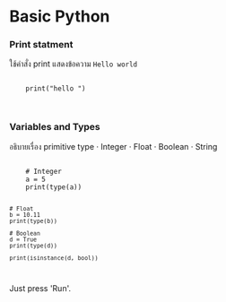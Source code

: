 # Basic Python

### Print statment

ใช้คำสั่ง print แสดงข้อความ `Hello world`

<div data-datacamp-exercise data-lang="python">
  <code data-type="sample-code">
    print("hello ")

  </code>
</div>
 

### Variables and Types

อธิบายเรื่อง primitive type
· Integer
· Float
· Boolean
· String

<div data-datacamp-exercise data-lang="python" data-height="auto">
<code data-type="pre-exercise-code"></code>
<code data-type="sample-code">
    # Integer
    a = 5
    print(type(a))

    # Float
    b = 10.11
    print(type(b))

    # Boolean
    d = True
    print(type(d))

    print(isinstance(d, bool))
</code>
<code data-type="solution"></code>

<code data-type="sct"></code>
<div data-type="hint">Just press 'Run'.</div>
</div>
